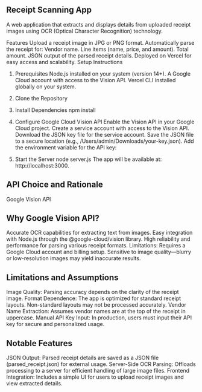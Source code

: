 
## Receipt Scanning App

A web application that extracts and displays details from uploaded receipt images using OCR (Optical Character Recognition) technology.

Features
Upload a receipt image in JPG or PNG format.
Automatically parse the receipt for:
Vendor name.
Line items (name, price, and amount).
Total amount.
JSON output of the parsed receipt details.
Deployed on Vercel for easy access and scalability.
Setup Instructions
1. Prerequisites
Node.js installed on your system (version 14+).
A Google Cloud account with access to the Vision API.
Vercel CLI installed globally on your system.
2. Clone the Repository

3. Install Dependencies
npm install

4. Configure Google Cloud Vision API
Enable the Vision API in your Google Cloud project.
Create a service account with access to the Vision API.
Download the JSON key file for the service account.
Save the JSON file to a secure location (e.g., /Users/admin/Downloads/your-key.json).
Add the environment variable for the API key:

5. Start the Server
node server.js
The app will be available at: http://localhost:3000.


## API Choice and Rationale
Google Vision API
## Why Google Vision API?
Accurate OCR capabilities for extracting text from images.
Easy integration with Node.js through the @google-cloud/vision library.
High reliability and performance for parsing various receipt formats.
Limitations:
Requires a Google Cloud account and billing setup.
Sensitive to image quality—blurry or low-resolution images may yield inaccurate results.

## Limitations and Assumptions
Image Quality: Parsing accuracy depends on the clarity of the receipt image.
Format Dependence: The app is optimized for standard receipt layouts. Non-standard layouts may not be processed accurately.
Vendor Name Extraction: Assumes vendor names are at the top of the receipt in uppercase.
Manual API Key Input: In production, users must input their API key for secure and personalized usage.

## Notable Features
JSON Output:
Parsed receipt details are saved as a JSON file (parsed_receipt.json) for external usage.
Server-Side OCR Parsing:
Offloads processing to a server for efficient handling of large image files.
Frontend Integration:
Includes a simple UI for users to upload receipt images and view extracted details.
